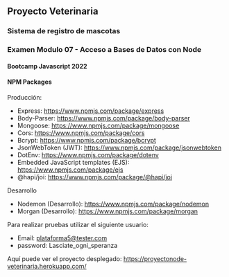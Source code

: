 ## Proyecto Veterinaria
### Sistema de registro de mascotas
### Examen Modulo 07 - Acceso a Bases de Datos con Node 
#### Bootcamp Javascript 2022

#### NPM Packages
Producción:
* Express: https://www.npmjs.com/package/express
* Body-Parser: https://www.npmjs.com/package/body-parser
* Mongoose: https://www.npmjs.com/package/mongoose 
* Cors: https://www.npmjs.com/package/cors  
* Bcrypt: https://www.npmjs.com/package/bcrypt
* JsonWebToken (JWT): https://www.npmjs.com/package/jsonwebtoken  
* DotEnv: https://www.npmjs.com/package/dotenv 
* Embedded JavaScript templates (EJS): https://www.npmjs.com/package/ejs
* @hapi/joi: https://www.npmjs.com/package/@hapi/joi

Desarrollo

* Nodemon (Desarrollo): https://www.npmjs.com/package/nodemon
* Morgan (Desarrollo): https://www.npmjs.com/package/morgan

Para realizar pruebas utilizar el siguiente usuario:
* Email: plataforma5@tester.com
* password: Lasciate_ogni_speranza

Aquí puede ver el proyecto desplegado: https://proyectonode-veterinaria.herokuapp.com/